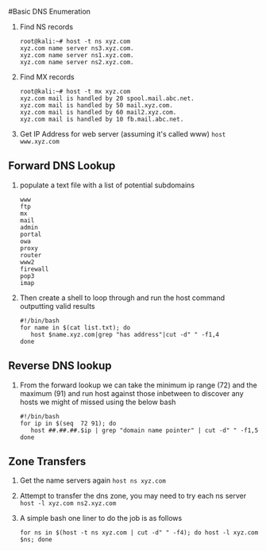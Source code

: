 #Basic DNS Enumeration

1. Find NS records 

   ```
   root@kali:~# host -t ns xyz.com
   xyz.com name server ns3.xyz.com.
   xyz.com name server ns1.xyz.com.
   xyz.com name server ns2.xyz.com.
   ```

2. Find MX records

   ```
   root@kali:~# host -t mx xyz.com
   xyz.com mail is handled by 20 spool.mail.abc.net.
   xyz.com mail is handled by 50 mail.xyz.com.
   xyz.com mail is handled by 60 mail2.xyz.com.
   xyz.com mail is handled by 10 fb.mail.abc.net.
   ```

3. Get IP Address for web server (assuming it's called www) `host www.xyz.com`

## Forward DNS Lookup

1. populate a text file with a list of potential subdomains

    ```
    www
    ftp
    mx
    mail
    admin
    portal
    owa
    proxy
    router
    www2
    firewall
    pop3
    imap
    ```
2. Then create a shell to loop through and run the host command outputting valid results

    ```
    #!/bin/bash
    for name in $(cat list.txt); do
	   host $name.xyz.com|grep "has address"|cut -d" " -f1,4
    done
    ```

## Reverse DNS lookup

1. From the forward lookup we can take the minimum ip range (72) and the maximum (91) and run host against those inbetween to discover any hosts we might of missed using the below bash

   ```
   #!/bin/bash
   for ip in $(seq  72 91); do
      host ##.##.##.$ip | grep "domain name pointer" | cut -d" " -f1,5
   done
   ```

## Zone Transfers

1. Get the name servers again `host ns xyz.com`
2. Attempt to transfer the dns zone, you may need to try each ns server `host -l xyz.com ns2.xyz.com`
3. A simple bash one liner to do the job is as follows

   ```
   for ns in $(host -t ns xyz.com | cut -d" " -f4); do host -l xyz.com $ns; done
   ```
